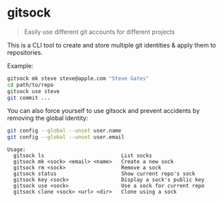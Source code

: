 # gitsock

> Easily use different git accounts for different projects

This is a CLI tool to create and store multiple git identities & apply them to repositories.

Example:

```sh
gitsock mk steve steve@apple.com "Steve Gates"
cd path/to/repo
gitsock use steve
git commit ...
```

You can also force yourself to use gitsock and prevent accidents by removing the global identity:

```sh
git config --global --unset user.name
git config --global --unset user.email
```

```
Usage:
  gitsock ls                         List socks
  gitsock mk <sock> <email> <name>   Create a new sock
  gitsock rm <sock>                  Remove a sock
  gitsock status                     Show current repo's sock
  gitsock key <sock>                 Display a sock's public key
  gitsock use <sock>                 Use a sock for current repo
  gitsock clone <sock> <url> <dir>   Clone using a sock
```